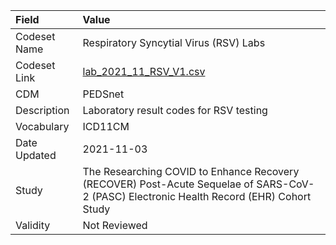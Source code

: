 |Field        |Value                                                                                                                                    |
|:------------|:----------------------------------------------------------------------------------------------------------------------------------------|
|Codeset Name |Respiratory Syncytial Virus (RSV) Labs                                                                                                   |
|Codeset Link |[lab_2021_11_RSV_V1.csv](https://github.com/PEDSnet/Variable-Dictionary/blob/main/lab_meas/lab_2021_11_RSV_V1.csv.csv)                   |
|CDM          |PEDSnet                                                                                                                                  |
|Description  |Laboratory result codes for RSV testing                                                                                                  |
|Vocabulary   |ICD11CM                                                                                                                                  |
|Date Updated |2021-11-03                                                                                                                               |
|Study        |The Researching COVID to Enhance Recovery (RECOVER) Post-Acute Sequelae of SARS-CoV-2 (PASC) Electronic Health Record (EHR) Cohort Study |
|Validity     |Not Reviewed                                                                                                                             |
